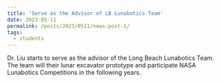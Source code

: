 ```yaml
---
title: 'Serve as the Advisor of LB Lunabotics Team'
date: 2023-05-11
permalink: /posts/2023/0511/news-post-1/
tags:
  - students
---
```


Dr. Liu starts to serve as the advisor of the Long Beach Lunabotics Team. The team will their lunar excavator prototype and participate NASA Lunabotics Competitions in the following years. 
